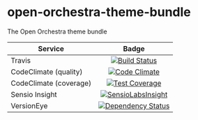 open-orchestra-theme-bundle
===========================

The Open Orchestra theme bundle

| Service       | Badge         |
| ------------- |:-------------:|
| Travis | [![Build Status](https://travis-ci.org/open-orchestra/open-orchestra-theme-bundle.svg)](https://travis-ci.org/open-orchestra/open-orchestra-theme-bundle) |
| CodeClimate (quality) | [![Code Climate](https://codeclimate.com/github/open-orchestra/open-orchestra-theme-bundle/badges/gpa.svg)](https://codeclimate.com/github/open-orchestra/open-orchestra-theme-bundle) |
| CodeClimate (coverage) | [![Test Coverage](https://codeclimate.com/github/open-orchestra/open-orchestra-theme-bundle/badges/coverage.svg)](https://codeclimate.com/github/open-orchestra/open-orchestra-theme-bundle/coverage) |
| Sensio Insight | [![SensioLabsInsight](https://insight.sensiolabs.com/projects/be515c66-53dc-4027-b551-80a7c07e5a49/big.png)](https://insight.sensiolabs.com/projects/be515c66-53dc-4027-b551-80a7c07e5a49) |
| VersionEye | [![Dependency Status](https://www.versioneye.com/user/projects/551e87a3971f7847ca000284/badge.svg?style=flat)](https://www.versioneye.com/user/projects/551e87a3971f7847ca000284) |
